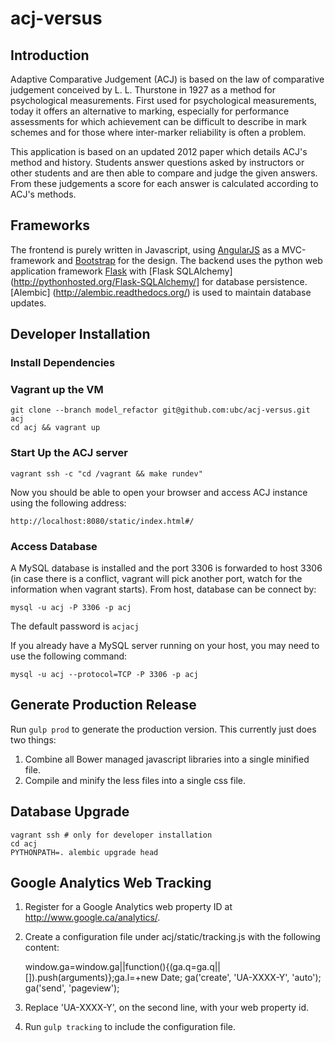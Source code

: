 acj-versus
==========

Introduction
------------
Adaptive Comparative Judgement (ACJ) is based on the law of comparative judgement conceived by L. L. Thurstone in 1927 as a method for psychological measurements.
First used for psychological measurements, today it offers an alternative to marking, especially for performance assessments for which achievement can be difficult to describe in mark schemes and for those where inter-marker reliability is often a problem.

This application is based on an updated 2012 paper which details ACJ's method and history.
Students answer questions asked by instructors or other students and are then able to compare and judge the given answers. From these judgements a score for each answer is calculated according to ACJ's methods.


Frameworks
----------
The frontend is purely written in Javascript, using [AngularJS](http://angularjs.org/) as a MVC-framework and [Bootstrap](http://getbootstrap.com/) for the design.
The backend uses the python web application framework [Flask](http://flask.pocoo.org/) with [Flask SQLAlchemy](http://pythonhosted.org/Flask-SQLAlchemy/] for database persistence.
[Alembic] (http://alembic.readthedocs.org/) is used to maintain database updates.

Developer Installation
----------------------

### Install Dependencies

### Vagrant up the VM

	git clone --branch model_refactor git@github.com:ubc/acj-versus.git acj 
	cd acj && vagrant up
	
### Start Up the ACJ server

	vagrant ssh -c "cd /vagrant && make rundev"
	
Now you should be able to open your browser and access ACJ instance using the following address:

	http://localhost:8080/static/index.html#/
	
### Access Database

A MySQL database is installed and the port 3306 is forwarded to host 3306 (in case there is a conflict, vagrant will pick another port, watch for the information when vagrant starts). From host, database can be connect by:

	mysql -u acj -P 3306 -p acj
	
The default password is `acjacj`

If you already have a MySQL server running on your host, you may need to use the following command:

	mysql -u acj --protocol=TCP -P 3306 -p acj

Generate Production Release
---------------------------
Run `gulp prod` to generate the production version. This currently just does two things: 
1. Combine all Bower managed javascript libraries into a single minified file.
2. Compile and minify the less files into a single css file.

Database Upgrade
----------------

    vagrant ssh # only for developer installation
    cd acj
    PYTHONPATH=. alembic upgrade head

Google Analytics Web Tracking
-----------------------------
1. Register for a Google Analytics web property ID at http://www.google.ca/analytics/.
2. Create a configuration file under acj/static/tracking.js with the following content:

    window.ga=window.ga||function(){(ga.q=ga.q||[]).push(arguments)};ga.l=+new Date;
    ga('create', 'UA-XXXX-Y', 'auto');
    ga('send', 'pageview');

3. Replace 'UA-XXXX-Y', on the second line, with your web property id.
4. Run `gulp tracking` to include the configuration file.